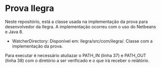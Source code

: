 # Prova Ilegra

Neste repositório, está a classe usada na implementação da prova para desenvolvedor da Ilegra. A implementação ocorreu com o uso do Netbeans e Java 8.

- WatcherDirectory: Disponível em: Ilegra/src/com/ilegra/. Classe com a implementação da prova.

Para executar é necessário atuliazar o PATH_IN (linha 37) e PATH_OUT (linha 38) com o diretório a ser verificado e o que irá receber o relátório.

